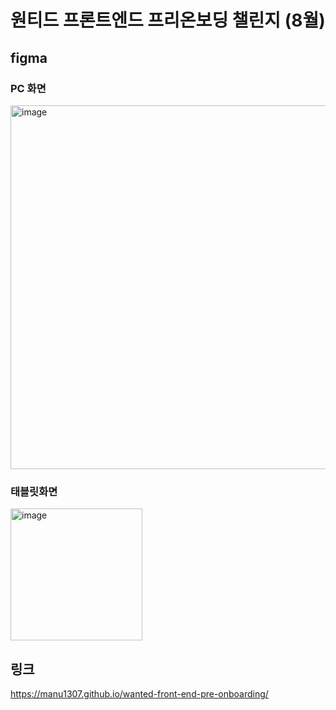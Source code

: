 # 원티드 프론트엔드 프리온보딩 챌린지 (8월)

## figma
### PC 화면
<img width="582" alt="image" src="https://github.com/manu1307/wanted-front-end-pre-onboarding/assets/66587876/6457f44a-2a7c-47b8-81f7-0e04be93f767">

### 태블릿화면
<img width="211" alt="image" src="https://github.com/manu1307/wanted-front-end-pre-onboarding/assets/66587876/2717b7d2-cea7-4b4f-b375-458997469baf">

## 링크
https://manu1307.github.io/wanted-front-end-pre-onboarding/
